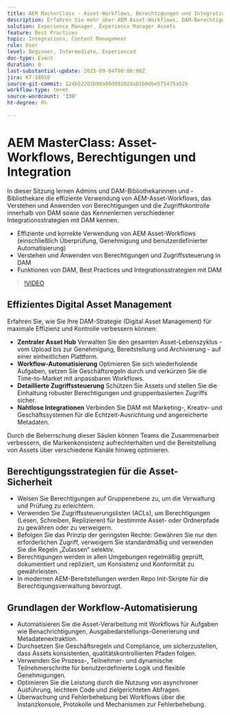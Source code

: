 ```yaml
---
title: AEM MasterClass - Asset-Workflows, Berechtigungen und Integration
description: Erfahren Sie mehr über AEM Asset-Workflows, DAM-Berechtigungen und Integrationsstrategien. Ideal für Administratoren und DAM-Bibliothekare, die Best Practices und Automatisierungstipps suchen.
solution: Experience Manager, Experience Manager Assets
feature: Best Practices
topic: Integrations, Content Management
role: User
level: Beginner, Intermediate, Experienced
doc-type: Event
duration: 0
last-substantial-update: 2025-09-04T00:00:00Z
jira: KT-18858
source-git-commit: 124b52203b98a80dd9202dab1b0dbe575475a52b
workflow-type: tm+mt
source-wordcount: '339'
ht-degree: 0%

---
```



# AEM MasterClass: Asset-Workflows, Berechtigungen und Integration

In dieser Sitzung lernen Admins und DAM-Bibliothekarinnen und -Bibliothekare die effiziente Verwendung von AEM-Asset-Workflows, das Verstehen und Anwenden von Berechtigungen und die Zugriffskontrolle innerhalb von DAM sowie das Kennenlernen verschiedener Integrationsstrategien mit DAM kennen.

* Effiziente und korrekte Verwendung von AEM Asset-Workflows (einschließlich Überprüfung, Genehmigung und benutzerdefinierter Automatisierung)
* Verstehen und Anwenden von Berechtigungen und Zugriffssteuerung in DAM
* Funktionen von DAM, Best Practices und Integrationsstrategien mit DAM

>[!VIDEO](https://video.tv.adobe.com/v/3471461/?learn=on&enablevpops&captions=ger)

## Effizientes Digital Asset Management

Erfahren Sie, wie Sie Ihre DAM-Strategie (Digital Asset Management) für maximale Effizienz und Kontrolle verbessern können:

* **Zentraler Asset Hub** Verwalten Sie den gesamten Asset-Lebenszyklus - vom Upload bis zur Genehmigung, Bereitstellung und Archivierung - auf einer einheitlichen Plattform.
* **Workflow-Automatisierung** Optimieren Sie sich wiederholende Aufgaben, setzen Sie Geschäftsregeln durch und verkürzen Sie die Time-to-Market mit anpassbaren Workflows.
* **Detaillierte Zugriffssteuerung** Schützen Sie Assets und stellen Sie die Einhaltung robuster Berechtigungen und gruppenbasierten Zugriffs sicher.
* **Nahtlose Integrationen** Verbinden Sie DAM mit Marketing-, Kreativ- und Geschäftssystemen für die Echtzeit-Ausrichtung und angereicherte Metadaten.

Durch die Beherrschung dieser Säulen können Teams die Zusammenarbeit verbessern, die Markenkonsistenz aufrechterhalten und die Bereitstellung von Assets über verschiedene Kanäle hinweg optimieren.

## Berechtigungsstrategien für die Asset-Sicherheit

* Weisen Sie Berechtigungen auf Gruppenebene zu, um die Verwaltung und Prüfung zu erleichtern.
* Verwenden Sie Zugriffssteuerungslisten (ACLs), um Berechtigungen (Lesen, Schreiben, Replizieren) für bestimmte Asset- oder Ordnerpfade zu gewähren oder zu verweigern.
* Befolgen Sie das Prinzip der geringsten Rechte: Gewähren Sie nur den erforderlichen Zugriff, verweigern Sie standardmäßig und verwenden Sie die Regeln „Zulassen“ selektiv.
* Berechtigungen werden in allen Umgebungen regelmäßig geprüft, dokumentiert und repliziert, um Konsistenz und Konformität zu gewährleisten.
* In modernen AEM-Bereitstellungen werden Repo Init-Skripte für die Berechtigungsverwaltung bevorzugt.

## Grundlagen der Workflow-Automatisierung

* Automatisieren Sie die Asset-Verarbeitung mit Workflows für Aufgaben wie Benachrichtigungen, Ausgabedarstellungs-Generierung und Metadatenextraktion.
* Durchsetzen Sie Geschäftsregeln und Compliance, um sicherzustellen, dass Assets konsistenten, qualitätskontrollierten Pfaden folgen.
* Verwenden Sie Prozess-, Teilnehmer- und dynamische Teilnehmerschritte für benutzerdefinierte Logik und flexible Genehmigungen.
* Optimieren Sie die Leistung durch die Nutzung von asynchroner Ausführung, leichtem Code und zielgerichteten Abfragen.
* Überwachung und Fehlerbehebung bei Workflows über die Instanzkonsole, Protokolle und Mechanismen zur Fehlerbehebung.